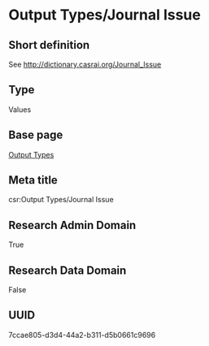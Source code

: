 # Output Types/Journal Issue
## Short definition
See http://dictionary.casrai.org/Journal_Issue
## Type
Values
## Base page
[Output Types](https://github.com/EuroCRIS/CASRAI-Dictionairies/blob/main/Objects/Output%20Types.md)
## Meta title
csr:Output Types/Journal Issue
## Research Admin Domain
True
## Research Data Domain
False
## UUID
7ccae805-d3d4-44a2-b311-d5b0661c9696
